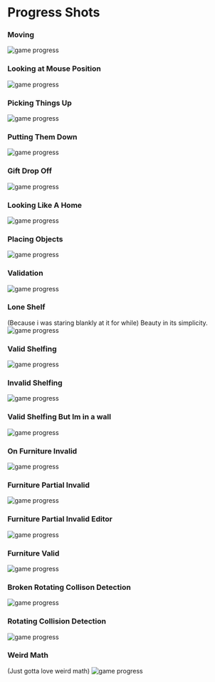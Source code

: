 # Progress Shots

### Moving
![game progress](https://github.com/Kpable/LDJam42/blob/develop/Screenshots/moving.gif)

### Looking at Mouse Position
![game progress](https://github.com/Kpable/LDJam42/blob/develop/Screenshots/looking-at-pos.gif)

### Picking Things Up
![game progress](https://github.com/Kpable/LDJam42/blob/develop/Screenshots/picking-things-up.gif)

### Putting Them Down
![game progress](https://github.com/Kpable/LDJam42/blob/develop/Screenshots/put-them-down.gif)

### Gift Drop Off
![game progress](https://github.com/Kpable/LDJam42/blob/develop/Screenshots/gift-drop-off.gif)

### Looking Like A Home
![game progress](https://github.com/Kpable/LDJam42/blob/develop/Screenshots/looking-like-a-home.gif)

### Placing Objects
![game progress](https://github.com/Kpable/LDJam42/blob/develop/Screenshots/placing-objects.gif)

### Validation
![game progress](https://github.com/Kpable/LDJam42/blob/develop/Screenshots/validation.gif)

### Lone Shelf 
(Because i was staring blankly at it for while) Beauty in its simplicity.
![game progress](https://github.com/Kpable/LDJam42/blob/develop/Screenshots/lone-shelf.gif)

### Valid Shelfing
![game progress](https://github.com/Kpable/LDJam42/blob/develop/Screenshots/valid-shelfing.gif)

### Invalid Shelfing
![game progress](https://github.com/Kpable/LDJam42/blob/develop/Screenshots/invalid-shelfing.gif)

### Valid Shelfing But Im in a wall
![game progress](https://github.com/Kpable/LDJam42/blob/develop/Screenshots/valid-shelfing-through-the-wall.gif)

### On Furniture Invalid
![game progress](https://github.com/Kpable/LDJam42/blob/develop/Screenshots/on-furniture-Invalid.gif)

### Furniture Partial Invalid
![game progress](https://github.com/Kpable/LDJam42/blob/develop/Screenshots/furniture-partial-invalid.gif)

### Furniture Partial Invalid Editor
![game progress](https://github.com/Kpable/LDJam42/blob/develop/Screenshots/furniture-partial-invalid-editor.gif)

### Furniture Valid
![game progress](https://github.com/Kpable/LDJam42/blob/develop/Screenshots/furniture-valid.gif)

### Broken Rotating Collison Detection
![game progress](https://github.com/Kpable/LDJam42/blob/develop/Screenshots/rotating-collision-detection-error.gif)

### Rotating Collision Detection
![game progress](https://github.com/Kpable/LDJam42/blob/develop/Screenshots/rotating-collision-detection.gif)

### Weird Math 
(Just gotta love weird math)
![game progress](https://github.com/Kpable/LDJam42/blob/develop/Screenshots/weird-math.gif)